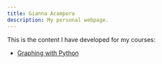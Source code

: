 ```yaml
---
title: Gianna Acampora
description: My personal webpage.
---
```


This is the content I have developed for my courses:
- [Graphing with Python](/graphing/index.md)
